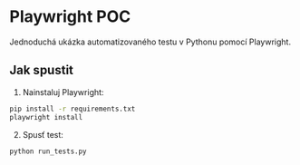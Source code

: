 # Playwright POC

Jednoduchá ukázka automatizovaného testu v Pythonu pomocí Playwright.

## Jak spustit

1. Nainstaluj Playwright:
```bash
pip install -r requirements.txt
playwright install
```

2. Spusť test:
```bash
python run_tests.py
```
